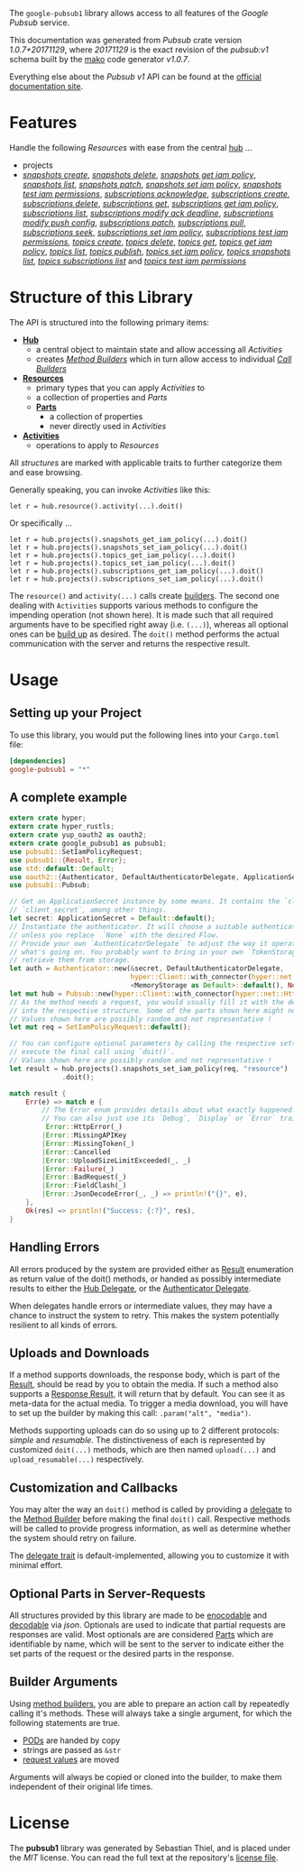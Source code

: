 <!---
DO NOT EDIT !
This file was generated automatically from 'src/mako/api/README.md.mako'
DO NOT EDIT !
-->
The `google-pubsub1` library allows access to all features of the *Google Pubsub* service.

This documentation was generated from *Pubsub* crate version *1.0.7+20171129*, where *20171129* is the exact revision of the *pubsub:v1* schema built by the [mako](http://www.makotemplates.org/) code generator *v1.0.7*.

Everything else about the *Pubsub* *v1* API can be found at the
[official documentation site](https://cloud.google.com/pubsub/docs).
# Features

Handle the following *Resources* with ease from the central [hub](https://docs.rs/google-pubsub1/1.0.7+20171129/google_pubsub1/struct.Pubsub.html) ... 

* projects
 * [*snapshots create*](https://docs.rs/google-pubsub1/1.0.7+20171129/google_pubsub1/struct.ProjectSnapshotCreateCall.html), [*snapshots delete*](https://docs.rs/google-pubsub1/1.0.7+20171129/google_pubsub1/struct.ProjectSnapshotDeleteCall.html), [*snapshots get iam policy*](https://docs.rs/google-pubsub1/1.0.7+20171129/google_pubsub1/struct.ProjectSnapshotGetIamPolicyCall.html), [*snapshots list*](https://docs.rs/google-pubsub1/1.0.7+20171129/google_pubsub1/struct.ProjectSnapshotListCall.html), [*snapshots patch*](https://docs.rs/google-pubsub1/1.0.7+20171129/google_pubsub1/struct.ProjectSnapshotPatchCall.html), [*snapshots set iam policy*](https://docs.rs/google-pubsub1/1.0.7+20171129/google_pubsub1/struct.ProjectSnapshotSetIamPolicyCall.html), [*snapshots test iam permissions*](https://docs.rs/google-pubsub1/1.0.7+20171129/google_pubsub1/struct.ProjectSnapshotTestIamPermissionCall.html), [*subscriptions acknowledge*](https://docs.rs/google-pubsub1/1.0.7+20171129/google_pubsub1/struct.ProjectSubscriptionAcknowledgeCall.html), [*subscriptions create*](https://docs.rs/google-pubsub1/1.0.7+20171129/google_pubsub1/struct.ProjectSubscriptionCreateCall.html), [*subscriptions delete*](https://docs.rs/google-pubsub1/1.0.7+20171129/google_pubsub1/struct.ProjectSubscriptionDeleteCall.html), [*subscriptions get*](https://docs.rs/google-pubsub1/1.0.7+20171129/google_pubsub1/struct.ProjectSubscriptionGetCall.html), [*subscriptions get iam policy*](https://docs.rs/google-pubsub1/1.0.7+20171129/google_pubsub1/struct.ProjectSubscriptionGetIamPolicyCall.html), [*subscriptions list*](https://docs.rs/google-pubsub1/1.0.7+20171129/google_pubsub1/struct.ProjectSubscriptionListCall.html), [*subscriptions modify ack deadline*](https://docs.rs/google-pubsub1/1.0.7+20171129/google_pubsub1/struct.ProjectSubscriptionModifyAckDeadlineCall.html), [*subscriptions modify push config*](https://docs.rs/google-pubsub1/1.0.7+20171129/google_pubsub1/struct.ProjectSubscriptionModifyPushConfigCall.html), [*subscriptions patch*](https://docs.rs/google-pubsub1/1.0.7+20171129/google_pubsub1/struct.ProjectSubscriptionPatchCall.html), [*subscriptions pull*](https://docs.rs/google-pubsub1/1.0.7+20171129/google_pubsub1/struct.ProjectSubscriptionPullCall.html), [*subscriptions seek*](https://docs.rs/google-pubsub1/1.0.7+20171129/google_pubsub1/struct.ProjectSubscriptionSeekCall.html), [*subscriptions set iam policy*](https://docs.rs/google-pubsub1/1.0.7+20171129/google_pubsub1/struct.ProjectSubscriptionSetIamPolicyCall.html), [*subscriptions test iam permissions*](https://docs.rs/google-pubsub1/1.0.7+20171129/google_pubsub1/struct.ProjectSubscriptionTestIamPermissionCall.html), [*topics create*](https://docs.rs/google-pubsub1/1.0.7+20171129/google_pubsub1/struct.ProjectTopicCreateCall.html), [*topics delete*](https://docs.rs/google-pubsub1/1.0.7+20171129/google_pubsub1/struct.ProjectTopicDeleteCall.html), [*topics get*](https://docs.rs/google-pubsub1/1.0.7+20171129/google_pubsub1/struct.ProjectTopicGetCall.html), [*topics get iam policy*](https://docs.rs/google-pubsub1/1.0.7+20171129/google_pubsub1/struct.ProjectTopicGetIamPolicyCall.html), [*topics list*](https://docs.rs/google-pubsub1/1.0.7+20171129/google_pubsub1/struct.ProjectTopicListCall.html), [*topics publish*](https://docs.rs/google-pubsub1/1.0.7+20171129/google_pubsub1/struct.ProjectTopicPublishCall.html), [*topics set iam policy*](https://docs.rs/google-pubsub1/1.0.7+20171129/google_pubsub1/struct.ProjectTopicSetIamPolicyCall.html), [*topics snapshots list*](https://docs.rs/google-pubsub1/1.0.7+20171129/google_pubsub1/struct.ProjectTopicSnapshotListCall.html), [*topics subscriptions list*](https://docs.rs/google-pubsub1/1.0.7+20171129/google_pubsub1/struct.ProjectTopicSubscriptionListCall.html) and [*topics test iam permissions*](https://docs.rs/google-pubsub1/1.0.7+20171129/google_pubsub1/struct.ProjectTopicTestIamPermissionCall.html)




# Structure of this Library

The API is structured into the following primary items:

* **[Hub](https://docs.rs/google-pubsub1/1.0.7+20171129/google_pubsub1/struct.Pubsub.html)**
    * a central object to maintain state and allow accessing all *Activities*
    * creates [*Method Builders*](https://docs.rs/google-pubsub1/1.0.7+20171129/google_pubsub1/trait.MethodsBuilder.html) which in turn
      allow access to individual [*Call Builders*](https://docs.rs/google-pubsub1/1.0.7+20171129/google_pubsub1/trait.CallBuilder.html)
* **[Resources](https://docs.rs/google-pubsub1/1.0.7+20171129/google_pubsub1/trait.Resource.html)**
    * primary types that you can apply *Activities* to
    * a collection of properties and *Parts*
    * **[Parts](https://docs.rs/google-pubsub1/1.0.7+20171129/google_pubsub1/trait.Part.html)**
        * a collection of properties
        * never directly used in *Activities*
* **[Activities](https://docs.rs/google-pubsub1/1.0.7+20171129/google_pubsub1/trait.CallBuilder.html)**
    * operations to apply to *Resources*

All *structures* are marked with applicable traits to further categorize them and ease browsing.

Generally speaking, you can invoke *Activities* like this:

```Rust,ignore
let r = hub.resource().activity(...).doit()
```

Or specifically ...

```ignore
let r = hub.projects().snapshots_get_iam_policy(...).doit()
let r = hub.projects().snapshots_set_iam_policy(...).doit()
let r = hub.projects().topics_get_iam_policy(...).doit()
let r = hub.projects().topics_set_iam_policy(...).doit()
let r = hub.projects().subscriptions_get_iam_policy(...).doit()
let r = hub.projects().subscriptions_set_iam_policy(...).doit()
```

The `resource()` and `activity(...)` calls create [builders][builder-pattern]. The second one dealing with `Activities` 
supports various methods to configure the impending operation (not shown here). It is made such that all required arguments have to be 
specified right away (i.e. `(...)`), whereas all optional ones can be [build up][builder-pattern] as desired.
The `doit()` method performs the actual communication with the server and returns the respective result.

# Usage

## Setting up your Project

To use this library, you would put the following lines into your `Cargo.toml` file:

```toml
[dependencies]
google-pubsub1 = "*"
```

## A complete example

```Rust
extern crate hyper;
extern crate hyper_rustls;
extern crate yup_oauth2 as oauth2;
extern crate google_pubsub1 as pubsub1;
use pubsub1::SetIamPolicyRequest;
use pubsub1::{Result, Error};
use std::default::Default;
use oauth2::{Authenticator, DefaultAuthenticatorDelegate, ApplicationSecret, MemoryStorage};
use pubsub1::Pubsub;

// Get an ApplicationSecret instance by some means. It contains the `client_id` and 
// `client_secret`, among other things.
let secret: ApplicationSecret = Default::default();
// Instantiate the authenticator. It will choose a suitable authentication flow for you, 
// unless you replace  `None` with the desired Flow.
// Provide your own `AuthenticatorDelegate` to adjust the way it operates and get feedback about 
// what's going on. You probably want to bring in your own `TokenStorage` to persist tokens and
// retrieve them from storage.
let auth = Authenticator::new(&secret, DefaultAuthenticatorDelegate,
                              hyper::Client::with_connector(hyper::net::HttpsConnector::new(hyper_rustls::TlsClient::new())),
                              <MemoryStorage as Default>::default(), None);
let mut hub = Pubsub::new(hyper::Client::with_connector(hyper::net::HttpsConnector::new(hyper_rustls::TlsClient::new())), auth);
// As the method needs a request, you would usually fill it with the desired information
// into the respective structure. Some of the parts shown here might not be applicable !
// Values shown here are possibly random and not representative !
let mut req = SetIamPolicyRequest::default();

// You can configure optional parameters by calling the respective setters at will, and
// execute the final call using `doit()`.
// Values shown here are possibly random and not representative !
let result = hub.projects().snapshots_set_iam_policy(req, "resource")
             .doit();

match result {
    Err(e) => match e {
        // The Error enum provides details about what exactly happened.
        // You can also just use its `Debug`, `Display` or `Error` traits
         Error::HttpError(_)
        |Error::MissingAPIKey
        |Error::MissingToken(_)
        |Error::Cancelled
        |Error::UploadSizeLimitExceeded(_, _)
        |Error::Failure(_)
        |Error::BadRequest(_)
        |Error::FieldClash(_)
        |Error::JsonDecodeError(_, _) => println!("{}", e),
    },
    Ok(res) => println!("Success: {:?}", res),
}

```
## Handling Errors

All errors produced by the system are provided either as [Result](https://docs.rs/google-pubsub1/1.0.7+20171129/google_pubsub1/enum.Result.html) enumeration as return value of 
the doit() methods, or handed as possibly intermediate results to either the 
[Hub Delegate](https://docs.rs/google-pubsub1/1.0.7+20171129/google_pubsub1/trait.Delegate.html), or the [Authenticator Delegate](https://docs.rs/yup-oauth2/*/yup_oauth2/trait.AuthenticatorDelegate.html).

When delegates handle errors or intermediate values, they may have a chance to instruct the system to retry. This 
makes the system potentially resilient to all kinds of errors.

## Uploads and Downloads
If a method supports downloads, the response body, which is part of the [Result](https://docs.rs/google-pubsub1/1.0.7+20171129/google_pubsub1/enum.Result.html), should be
read by you to obtain the media.
If such a method also supports a [Response Result](https://docs.rs/google-pubsub1/1.0.7+20171129/google_pubsub1/trait.ResponseResult.html), it will return that by default.
You can see it as meta-data for the actual media. To trigger a media download, you will have to set up the builder by making
this call: `.param("alt", "media")`.

Methods supporting uploads can do so using up to 2 different protocols: 
*simple* and *resumable*. The distinctiveness of each is represented by customized 
`doit(...)` methods, which are then named `upload(...)` and `upload_resumable(...)` respectively.

## Customization and Callbacks

You may alter the way an `doit()` method is called by providing a [delegate](https://docs.rs/google-pubsub1/1.0.7+20171129/google_pubsub1/trait.Delegate.html) to the 
[Method Builder](https://docs.rs/google-pubsub1/1.0.7+20171129/google_pubsub1/trait.CallBuilder.html) before making the final `doit()` call. 
Respective methods will be called to provide progress information, as well as determine whether the system should 
retry on failure.

The [delegate trait](https://docs.rs/google-pubsub1/1.0.7+20171129/google_pubsub1/trait.Delegate.html) is default-implemented, allowing you to customize it with minimal effort.

## Optional Parts in Server-Requests

All structures provided by this library are made to be [enocodable](https://docs.rs/google-pubsub1/1.0.7+20171129/google_pubsub1/trait.RequestValue.html) and 
[decodable](https://docs.rs/google-pubsub1/1.0.7+20171129/google_pubsub1/trait.ResponseResult.html) via *json*. Optionals are used to indicate that partial requests are responses 
are valid.
Most optionals are are considered [Parts](https://docs.rs/google-pubsub1/1.0.7+20171129/google_pubsub1/trait.Part.html) which are identifiable by name, which will be sent to 
the server to indicate either the set parts of the request or the desired parts in the response.

## Builder Arguments

Using [method builders](https://docs.rs/google-pubsub1/1.0.7+20171129/google_pubsub1/trait.CallBuilder.html), you are able to prepare an action call by repeatedly calling it's methods.
These will always take a single argument, for which the following statements are true.

* [PODs][wiki-pod] are handed by copy
* strings are passed as `&str`
* [request values](https://docs.rs/google-pubsub1/1.0.7+20171129/google_pubsub1/trait.RequestValue.html) are moved

Arguments will always be copied or cloned into the builder, to make them independent of their original life times.

[wiki-pod]: http://en.wikipedia.org/wiki/Plain_old_data_structure
[builder-pattern]: http://en.wikipedia.org/wiki/Builder_pattern
[google-go-api]: https://github.com/google/google-api-go-client

# License
The **pubsub1** library was generated by Sebastian Thiel, and is placed 
under the *MIT* license.
You can read the full text at the repository's [license file][repo-license].

[repo-license]: https://github.com/Byron/google-apis-rsblob/master/LICENSE.md
